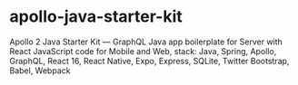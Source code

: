 # apollo-java-starter-kit
Apollo 2 Java Starter Kit — GraphQL Java app boilerplate for Server with React JavaScript code for Mobile and Web, stack: Java, Spring, Apollo, GraphQL, React 16, React Native, Expo, Express, SQLite, Twitter Bootstrap, Babel, Webpack
